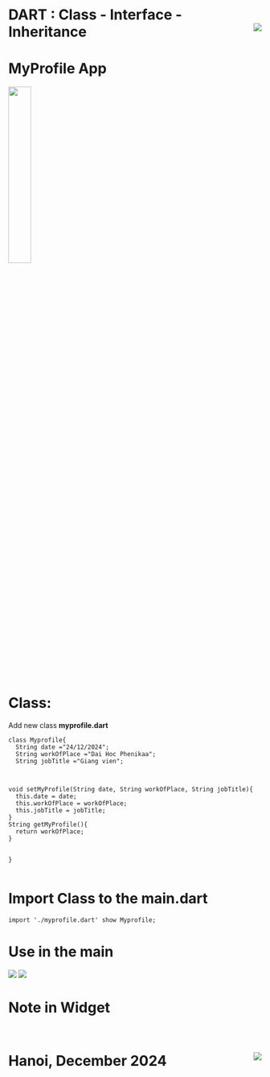 # DART : Class - Interface - Inheritance <img src='https://nglthu.github.io/flutter_docs/demo/nglthu.png' align='right'> 
# MyProfile App

<img src="https://nglthu.github.io/flutter_docs/demo/iphone16.png" width = 30% >

# Class: 
Add new class <b>myprofile.dart</b>

```
class Myprofile{
  String date ="24/12/2024";
  String workOfPlace ="Dai Hoc Phenikaa";
  String jobTitle ="Giang vien";



void setMyProfile(String date, String workOfPlace, String jobTitle){
  this.date = date;
  this.workOfPlace = workOfPlace;
  this.jobTitle = jobTitle;
}
String getMyProfile(){
  return workOfPlace;
}


}


```

# Import Class to the main.dart

```
import './myprofile.dart' show Myprofile;

```


# Use in the main
<img src="https://nglthu.github.io/flutter_docs/demo/class_method.png">

<img src="https://nglthu.github.io/flutter_docs/demo/var_inside_main.png">


# Note in Widget

```


```




# Hanoi, December 2024 <img src='https://nglthu.github.io/flutter_docs/demo/logo.png' align='right'> 
